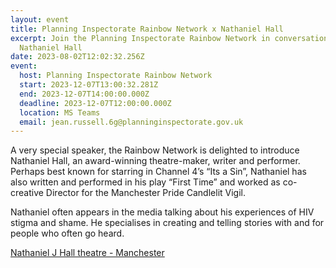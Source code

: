 ```yaml
---
layout: event
title: Planning Inspectorate Rainbow Network x Nathaniel Hall
excerpt: Join the Planning Inspectorate Rainbow Network in conversation with
  Nathaniel Hall
date: 2023-08-02T12:02:32.256Z
event:
  host: Planning Inspectorate Rainbow Network
  start: 2023-12-07T13:00:32.281Z
  end: 2023-12-07T14:00:00.000Z
  deadline: 2023-12-07T12:00:00.000Z
  location: MS Teams
  email: jean.russell.6g@planninginspectorate.gov.uk
---
```

A very special speaker, the Rainbow Network is delighted to introduce Nathaniel Hall, an award-winning theatre-maker, writer and performer. Perhaps best known for starring in Channel 4’s “Its a Sin”, Nathaniel has also written and performed in his play “First Time” and worked as co-creative Director for the Manchester Pride Candlelit Vigil.

Nathaniel often appears in the media talking about his experiences of HIV stigma and shame. He specialises in creating and telling stories with and for people who often go heard.

[N﻿athaniel J Hall theatre - Manchester](https://www.nathanieljhall.co.uk/)